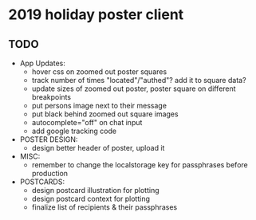 # 2019 holiday poster client

## TODO

- App Updates:
  - hover css on zoomed out poster squares
  - track number of times "located"/"authed"? add it to square data?
  - update sizes of zoomed out poster, poster square on different breakpoints
  - put persons image next to their message
  - put black behind zoomed out square images
  - autocomplete="off" on chat input
  - add google tracking code
- POSTER DESIGN:
  - design better header of poster, upload it
- MISC:
  - remember to change the localstorage key for passphrases before production
- POSTCARDS:
  - design postcard illustration for plotting
  - design postcard context for plotting
  - finalize list of recipients & their passphrases
